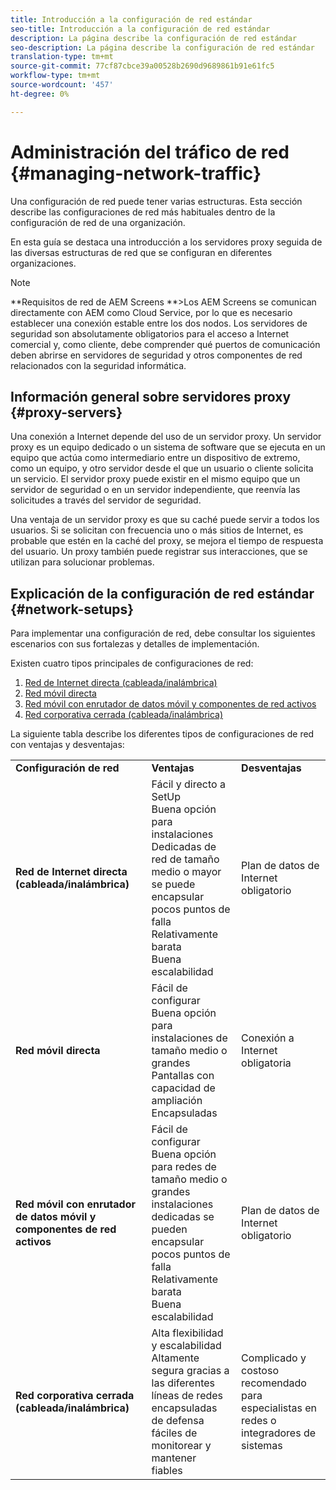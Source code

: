 ```yaml
---
title: Introducción a la configuración de red estándar
seo-title: Introducción a la configuración de red estándar
description: La página describe la configuración de red estándar
seo-description: La página describe la configuración de red estándar
translation-type: tm+mt
source-git-commit: 77cf87cbce39a00528b2690d9689861b91e61fc5
workflow-type: tm+mt
source-wordcount: '457'
ht-degree: 0%

---
```



# Administración del tráfico de red {#managing-network-traffic}

Una configuración de red puede tener varias estructuras. Esta sección describe las configuraciones de red más habituales dentro de la configuración de red de una organización.

En esta guía se destaca una introducción a los servidores proxy seguida de las diversas estructuras de red que se configuran en diferentes organizaciones.

>[!NOTE]
>**Requisitos de red de AEM Screens **>Los AEM Screens se comunican directamente con AEM como Cloud Service, por lo que es necesario establecer una conexión estable entre los dos nodos. Los servidores de seguridad son absolutamente obligatorios para el acceso a Internet comercial y, como cliente, debe comprender qué puertos de comunicación deben abrirse en servidores de seguridad y otros componentes de red relacionados con la seguridad informática.

## Información general sobre servidores proxy {#proxy-servers}

Una conexión a Internet depende del uso de un servidor proxy. Un servidor proxy es un equipo dedicado o un sistema de software que se ejecuta en un equipo que actúa como intermediario entre un dispositivo de extremo, como un equipo, y otro servidor desde el que un usuario o cliente solicita un servicio. El servidor proxy puede existir en el mismo equipo que un servidor de seguridad o en un servidor independiente, que reenvía las solicitudes a través del servidor de seguridad.

Una ventaja de un servidor proxy es que su caché puede servir a todos los usuarios. Si se solicitan con frecuencia uno o más sitios de Internet, es probable que estén en la caché del proxy, se mejora el tiempo de respuesta del usuario. Un proxy también puede registrar sus interacciones, que se utilizan para solucionar problemas.

## Explicación de la configuración de red estándar {#network-setups}

Para implementar una configuración de red, debe consultar los siguientes escenarios con sus fortalezas y detalles de implementación.

Existen cuatro tipos principales de configuraciones de red:

1. [Red de Internet directa (cableada/inalámbrica)](/help/using/direct-internet-network.md)
1. [Red móvil directa](/help/using/mobile-network.md)
1. [Red móvil con enrutador de datos móvil y componentes de red activos](/help/using/mobile-network-router.md)
1. [Red corporativa cerrada (cableada/inalámbrica)](/help/using/enclosed-corporate-network.md)

La siguiente tabla describe los diferentes tipos de configuraciones de red con ventajas y desventajas:

<table>
 <tbody>
  <tr>
   <td><strong>Configuración de red</strong></td>
   <td><strong>Ventajas</strong></td>
   <td><strong>Desventajas</strong></td>
  </tr>
  <tr>
   <td><strong>Red de Internet directa (cableada/inalámbrica)</strong></td>
   <td>Fácil y directo a SetUp<br>Buena opción para instalaciones<br>Dedicadas de red de tamaño medio o mayor se puede encapsular<br>pocos puntos de falla<br>Relativamente barata<br>Buena escalabilidad</td>
   <td>Plan de datos de Internet obligatorio </td>
  </tr>
    <tr>
   <td><strong>Red móvil directa</strong></td>
   <td>Fácil de configurar<br>Buena opción para instalaciones de tamaño medio o grandes<br>Pantallas con capacidad de ampliación<br>Encapsuladas
</td>
   <td>Conexión a Internet obligatoria</td>
  </tr>
    <tr>
<tr>
   <td><strong>Red móvil con enrutador de datos móvil y componentes de red activos</strong></td>
   <td>Fácil de configurar<br>Buena opción para redes de tamaño medio o grandes instalaciones<br>dedicadas se pueden encapsular<br>pocos puntos de falla<br>Relativamente barata<br>Buena escalabilidad</br></td>
   <td>Plan de datos de Internet obligatorio</td>
  </tr>
    <tr>

<td><strong>Red corporativa cerrada (cableada/inalámbrica)</strong></td>
   <td>Alta flexibilidad y escalabilidad<br>Altamente segura gracias a las diferentes líneas de redes<br>encapsuladas de defensa<br>fáciles de monitorear y mantener<br>fiables</td>
   <td>Complicado y costoso<br>recomendado para especialistas en redes o integradores de sistemas</td>
  </tr>
  </tr>
 </tbody>
</table>



